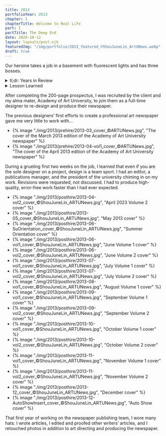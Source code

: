 ```yaml
---
title: 2013
portfolioYear: 2013
chapter: 1
chapterTitle: Welcome to Real Life
part: I
partTitle: The Deep End
date: 2020-10-12
layout: layouts/post.njk
featuredImg: "/img/portfolio/2013_featured_©ShouJuneLin_ArtUNews.webp"
draft: true
---
```


<span class="small-caps">Our heroine takes a job in a basement</span> with fluorescent lights and has three bosses.

<!-- excerpt -->

<div class="accordion-container text-width">
  <details>
    <summary>
    tl;dr: Years in Review
    </summary>
    <div>
    <ul>
      <li>designed a newspaper and developed the design style guide</li>
      <li>learned and helped adapt AP Style for the editorial style guide</li>
      <li>produced and delivered 15 newspapers on time</li>
      <li>petitioned for the inclusion of the series comma and lost</li>
    </ul>
    </div>
  </details>
  <details>
    <summary>
    Lesson Learned
    </summary>
    <div>
    <p>Design is a team sport.</p>
    </div>
  </details>
</div>

After completing the 200-page prospectus, I was recruited by the client and my alma mater, Academy of Art University, to join them as a full-time designer to re-design and produce their newspaper.

The previous designers’ first efforts to create a professional art newspaper gave me very little to work with...

<ul class="carousel" tabindex="0" aria-label="Scrollable list">
    <li>{% image "./img/2013/prehire/2013-03_cover_©ARTUNews.jpg", "The cover of the March 2013 edition of the Academy of Art University newspaper" %}</li>
    <li>{% image "./img/2013/prehire/2013-04-vol1_cover_©ARTUNews.jpg", "The cover of the April 2013 edition of the Academy of Art University newspaper" %}</li>
</ul>

During a grueling first two weeks on the job, I learned that even if you are the sole designer on a project, design is a team sport. I had an editor, a publications manager, and the president of the university chiming in on my work. Revisions were requested, not discussed. I had to produce high-quality, error-free work faster than I had ever expected.

<ul class="carousel" tabindex="0" aria-label="Scrollable list">
    <li>{% image "./img/2013/posthire/2013-04-vol2_cover_©ShouJuneLin_ARTUNews.jpg", "April 2023 Volume 2 cover" %}</li>
    <li>{% image "./img/2013/posthire/2013-05_cover_©ShouJuneLin_ARTUNews.jpg", "May 2013 cover" %}</li>
    <li>{% image "./img/2013/posthire/2013-06-SuOrientation_cover_©ShouJuneLin_ARTUNews.jpg", "Summer Orientation cover" %}</li>
    <li>{% image "./img/2013/posthire/2013-06-vol1_cover_©ShouJuneLin_ARTUNews.jpg", "June Volume 1 cover" %}</li>
    <li>{% image "./img/2013/posthire/2013-06-vol2_cover_©ShouJuneLin_ARTUNews.jpg", "June Volume 2 cover" %}</li>
    <li>{% image "./img/2013/posthire/2013-07-vol1_cover_©ShouJuneLin_ARTUNews.jpg", "July Volume 1 cover" %}</li>
    <li>{% image "./img/2013/posthire/2013-07-vol2_cover_©ShouJuneLin_ARTUNews.jpg", "July Volume 2 cover" %}</li>
    <li>{% image "./img/2013/posthire/2013-08-vol1_cover_©ShouJuneLin_ARTUNews.jpg", "August Volume 1 cover" %}</li>
    <li>{% image "./img/2013/posthire/2013-09-vol1_cover_©ShouJuneLin_ARTUNews.jpg", "September Volume 1 cover" %}</li>
    <li>{% image "./img/2013/posthire/2013-09-vol2_cover_©ShouJuneLin_ARTUNews.jpg", "September Volume 2 cover" %}</li>
    <li>{% image "./img/2013/posthire/2013-10-vol1_cover_©ShouJuneLin_ARTUNews.jpg", "October Volume 1 cover" %}</li>
    <li>{% image "./img/2013/posthire/2013-10-vol2_cover_©ShouJuneLin_ARTUNews.jpg", "October Volume 2 cover" %}</li>
    <li>{% image "./img/2013/posthire/2013-11-vol1_cover_©ShouJuneLin_ARTUNews.jpg", "November Volume 1 cover" %}</li>
    <li>{% image "./img/2013/posthire/2013-11-vol2_cover_©ShouJuneLin_ARTUNews.jpg", "November Volume 2 cover" %}</li>
    <li>{% image "./img/2013/posthire/2013-12_cover_©ShouJuneLin_ARTUNews.jpg", "December cover" %}</li>
    <li>{% image "./img/2013/posthire/2013-12-AutoShowInsert_cover_©ShouJuneLin_ARTUNews.jpg", "Auto Show cover" %}</li>
</ul>

That first year of working on the newspaper publishing team, I wore many hats: I wrote articles, I edited and proofed other writers’ articles, and I retouched photos in addition to art directing and producing the newspaper.